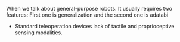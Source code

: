 
When we talk about general-purpose robots. It usually requires two features:
First one is generalization and the second one is adatabi

- Standard teleoperation devices lack of tactile and proprioceptive sensing modalities. 